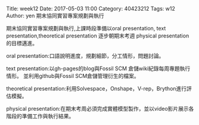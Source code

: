 Title: week12
Date: 2017-05-03 11:00
Category: 40423212
Tags: w12
Author: yen
期末協同實習專案規劃與執行
<!-- PELICAN_END_SUMMARY -->
<p>期末協同實習專案規劃與執行,上課時段準備以oral presentation, text presentation,theoretical presentation 逐步朝期末考週 physical presentation的目標邁進。</p>

<p>oral presentation:口語說明進度，規劃細節，分工情形，問題討論。</p>

<p>text presentation:以gh-pages的blog與Fossil SCM 倉儲wiki紀錄每周專題執行情形。 並利用github與Fossil SCM倉儲管理衍生的檔案。</p>

<p>theoretical presentation:利用Solvespace，Onshape，V-rep，Brython進行評估模擬。</p>

<p>physical presentation:在期末考周必須完成實體模型製作，並以video影片展示各階段的準備工作與執行結果。</p>